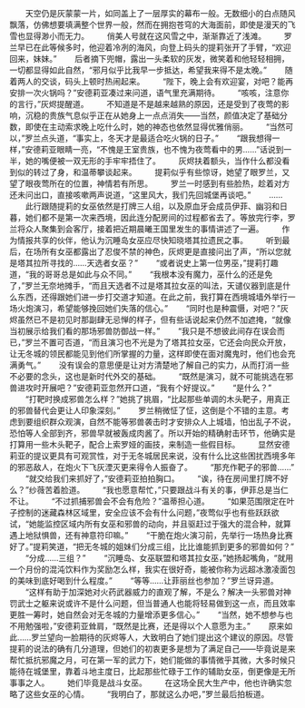 　　天空仍是灰蒙蒙一片，如同盖上了一层厚实的幕布一般。无数细小的白点随风飘落，仿佛想要填满整个世界一般，然而在拥抱苍穹的大海面前，即使是漫天的飞雪也显得渺小而无力。
　　俏美人号就在这风雪之中，渐渐靠近了浅滩。
　　罗兰早已在此等候多时，他迎着冷冽的海风，向登上码头的提莉张开了手臂，“欢迎回来，妹妹。”
　　后者摘下兜帽，露出一头柔软的灰发，微笑着和他轻轻相拥，一切都显得如此自然，“邪月似乎比我早一步抵达，希望我来得不是太晚。”
　　随着两人的交谈，码头上顿时热闹起来。
　　“陛下，晚上会有欢迎宴，对吧？能再安排一次火锅吗？”安德莉亚凑过来问道，语气里充满期待。
　　“咳咳，注意你的言行，”灰烬提醒道。
　　不知道是不是越来越熟的原因，还是受到了夜莺的影响，沉稳的贵族气息似乎正在从她身上一点点消失——当然，颜值决定了基础分数，即使在主动索求晚上吃什么时，她的神态也依然显得优雅俏丽。
　　“当然可以，”罗兰点头道，“事实上，冬天才是最适合吃火锅的日子。”
　　“跟我想得一样，”安德莉亚眼睛一亮，“不愧是王室贵族，也不愧为夜莺看中的男……”话说到一半，她的嘴便被一双无形的手牢牢捂住了。
　　灰烬扶着额头，当作什么都没看到似的转过了身，和温蒂攀谈起来。
　　提莉似乎有些惊讶，她望了眼罗兰，又望了眼夜莺所在的位置，神情若有所思。
　　罗兰一时感到有些脸热，趁着对方还未问出口，直接咳嗽两声说道，“这里风大，我们先回城堡再谈吧。”
　　……
　　此行跟随提莉的女巫依然是打牌三人组，以及原血牙会成员伊菲、幽羽和日暮，她们都不是第一次来西境，因此连分配房间的过程都省去了。等放完行李，罗兰将众人聚集到会客厅，接着把近期晨曦王国里发生的事情讲述了一遍。
　　作为情报共享的伙伴，他认为沉睡岛女巫应尽快知晓塔其拉遗民之事。
　　听到最后，在场所有女巫都露出了忍俊不禁的神色，灰烬更是直接问出了声，“所以您就是塔其拉所寻找的……天选者女巫？”
　　“或者说史上第一位男巫，”提莉打趣道，“我的哥哥总是如此与众不同。”
　　“我根本没有魔力，巫什么的还是免了，”罗兰无奈地摊手，“而且天选者不过是塔其拉女巫的叫法，天谴仪器到底是什么东西，还得跟她们进一步打交道才知道。在此之前，我打算在西境城墙外举行一场火炮演习，希望能够挽回她们失落的信心。”
　　“同时也是种震慑，对吧？”灰烬虽然已不是初见时那副肆无忌惮的样子，但有些话说起来仍然不加遮掩，“就像当初展示给我们看的那场邪兽防御战一样。”
　　“我只是不想彼此间存在误会而已，”罗兰不置可否道，“而且演习也不光是为了塔其拉女巫，它还会向民众开放，让无冬城的领民都能见到他们所掌握的力量，这样即使在面对魔鬼时，他们也会充满勇气。”
　　没有误会的意思便是让对方清楚地了解自己的实力，从而打消一些不必要的念头，这也是新时代外交的基础。
　　“既然是演习，就不可能挑选在邪兽进攻时开展吧？”安德莉亚忽然开口道，“我有个好提议。”
　　“是什么？”
　　“打靶时换成邪兽怎么样？”她挑了挑眉，“比起那些单调的木头靶子，用真正的邪兽替代会更让人印象深刻。”
　　罗兰稍微怔了怔，这倒是个不错的主意。考虑到要组织群众观演，自然不能等邪兽袭击时才安排众人上城墙，怕出乱子不说，恐怕等人全部到齐，邪兽早就被轰成肉酱了。所以开始的精确射击环节，他确实是打算用一些木头靶子，配合上索罗娅的画技，来制造一些假目标。
　　显然安德莉亚的提议更具有可观赏性，对于无冬城居民来说，没有什么比这些困扰西境多年的邪恶敌人，在炮火下飞灰湮灭更来得令人振奋了。
　　“那充作靶子的邪兽……”
　　“就交给我们来抓好了，”安德莉亚拍拍胸口。
　　“诶，待在房间里打牌不好么？”纱薇苦着脸道。
　　“我也愿意帮忙，”只要跟战斗有关的事，伊菲总是当仁不让。
　　“不过抓捕邪兽会不会有危险？”温蒂担心道。
　　“如果范围限定在叶子控制的迷藏森林区域里，安全应该不会有什么问题，”夜莺似乎也有些跃跃欲试，“她能监控区域内所有女巫和邪兽的动向，并且驱赶过于强大的混合种，就算遇上地狱惧兽，还有神意符印嘛。”
　　“干脆在炮火演习前，先举行一场热身比赛好了。”提莉笑道，“把无冬城的姐妹们分成三组，比比谁能抓到更多的邪兽如何？”
　　“分成……三组？”
　　“沉睡岛、女巫联盟和塔其拉女巫，”她扬起嘴角，“就用一个月份的混沌饮料作为奖励怎么样，我实在很好奇，能被你称为远超冰激凌面包的美味到底好喝到什么程度。”
　　“等等……让菲丽丝也参加？”罗兰讶异道。
　　“这样有助于加深她对火药武器威力的直观了解，不是么？解决一头邪兽对神罚武士之躯来说或许不是什么问题，但当普通人也能将轻易做到这一点，而且效率更胜一筹时，她自然会对无冬城的力量增添更多信心。”
　　“当然，她不想参与也不用勉强啦，”安德莉亚耸肩，“既然是比赛，还是得以个人意愿为主。”
　　原来如此……罗兰望向一脸期待的灰烬等人，大致明白了她们提出这个建议的原因。尽管提莉的说法的确有几分道理，但她们的初衷更多是想为了满足自己——毕竟说是来帮忙抵抗邪魔之月，可在第一军的武力下，她们能做的事情微乎其微，大多时候只能待在城堡里，靠着斗地主度日，比起那些忙碌于工作的辅助女巫，倒更像是无所事事之人。
　　她们毕竟是战斗女巫。
　　在这场全民大生产中，他也许确实忽略了这些女巫的心情。
　　“我明白了，那就这么办吧，”罗兰最后拍板道。